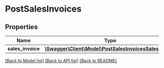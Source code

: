 # PostSalesInvoices

## Properties
Name | Type | Description | Notes
------------ | ------------- | ------------- | -------------
**sales_invoice** | [**\Swagger\Client\Model\PostSalesInvoicesSalesInvoice**](PostSalesInvoicesSalesInvoice.md) |  | 

[[Back to Model list]](../README.md#documentation-for-models) [[Back to API list]](../README.md#documentation-for-api-endpoints) [[Back to README]](../README.md)


